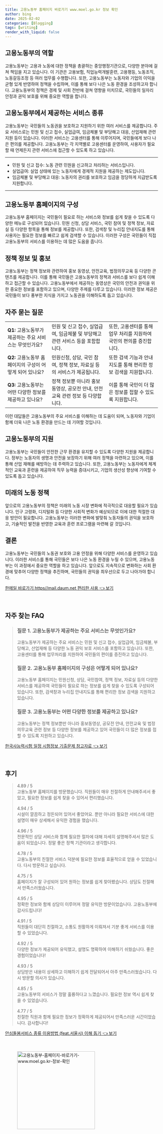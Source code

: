 ```yaml
---
title: 고용노동부 홈페이지 바로가기 www.moel.go.kr 정보 확인
author: bing
date: 2025-02-02
categories: [Blogging]
tags: [writing]
render_with_liquid: false
---
```



<h2 id='고용노동부_역할'>고용노동부의 역할</h2>

<p>고용노동부는 고용과 노동에 대한 정책을 총괄하는 중앙행정기관으로, 다양한 분야에 걸쳐 책임을 지고 있습니다. 이 기관은 고용보험, 직업능력개발훈련, 고용평등, 노동조직, 노동갈등조정 등 여러 업무를 수행합니다. 또한, 고용노동부는 노동자와 기업의 이익을 균형 있게 반영하여 정책을 수립하며, 이를 통해 보다 나은 노동 환경을 조성하고자 합니다. 고용노동부의 정책은 경제 및 사회 전반에 걸쳐 영향을 미치므로, 국민들의 일자리 안정과 권익 보호를 위해 중요한 역할을 합니다.</p>

<h2 id='고용노동부_서비스_종류'>고용노동부에서 제공하는 서비스 종류</h2>

<p>고용노동부는 국민들의 노동권을 보호하고 지원하기 위한 여러 서비스를 제공합니다. 주요 서비스로는 민원 및 신고 접수, 실업급여, 임금체불 및 부당해고 대응, 산업재해 관련 지원 등이 있습니다. 이러한 서비스는 고용센터를 통해 이루어지며, 국민들에게 보다 나은 편의를 제공합니다. 고용노동부는 각 지역별로 고용센터를 운영하여, 사용자가 필요할 때 언제든지 관련 서비스에 접근할 수 있도록 하고 있습니다.</p>

<hr />

<ul>
    <li>민원 및 신고 접수: 노동 관련 민원을 신고하고 처리하는 서비스입니다.</li>
    <li>실업급여: 실업 상태에 있는 노동자에게 경제적 지원을 제공하는 제도입니다.</li>
    <li>임금체불 및 부당해고 대응: 노동자의 권리를 보호하고 임금을 정당하게 지급받도록 지원합니다.</li>
</ul>

<hr />

<h2 id='고용노동부_홈페이지_구성'>고용노동부 홈페이지의 구성</h2>

<p>고용노동부 홈페이지는 국민들이 필요로 하는 서비스와 정보를 쉽게 찾을 수 있도록 다양한 메뉴로 구성되어 있습니다. 민원 신청, 상담 서비스, 국민 참여 및 정책 정보, 자료실 등 다양한 항목을 통해 정보를 제공합니다. 또한, 검색창 및 누리집 안내지도를 통해 사용자는 필요한 정보를 빠르고 쉽게 검색할 수 있습니다. 이러한 구성은 국민들이 직접 고용노동부의 서비스를 이용하는 데 많은 도움을 줍니다.</p>

<h2 id='정책_정보_및_홍보'>정책 정보 및 홍보</h2>

<p>고용노동부는 정책 정보와 관련하여 홍보 동영상, 안전교육, 법정의무교육 등 다양한 콘텐츠를 제공합니다. 이를 통해 국민들은 고용노동부의 정책과 서비스를 보다 쉽게 이해하고 접근할 수 있습니다. 고용노동부에서 제공하는 동영상은 국민의 안전과 권익을 위한 중요한 정보를 포함하고 있으며, 다양한 주제를 다루고 있습니다. 이러한 정보 제공은 국민들이 보다 풍부한 지식을 가지고 노동권을 이해하도록 돕고 있습니다.</p>

<h2 id='자주_묻는_질문'>자주 묻는 질문</h2>

<table>
    <tr>
        <td><b>Q1:</b> 고용노동부가 제공하는 주요 서비스는 무엇인가요?</td>
        <td>민원 및 신고 접수, 실업급여, 임금체불 및 부당해고 관련 서비스 등을 포함합니다.</td>
        <td>또한, 고용센터를 통해 업무 처리를 지원하여 국민의 편의를 증진합니다.</td>
    </tr>
    <tr>
        <td><b>Q2:</b> 고용노동부 홈페이지의 구성이 어떻게 되어 있나요?</td>
        <td>민원신청, 상담, 국민 참여, 정책 정보, 자료실 등의 서비스가 제공됩니다.</td>
        <td>또한 검색 기능과 안내지도를 통해 편리한 정보 검색을 지원합니다.</td>
    </tr>
    <tr>
        <td><b>Q3:</b> 고용노동부는 어떤 다양한 정보를 제공하고 있나요?</td>
        <td>정책 정보뿐 아니라 홍보동영상, 공모전 안내, 안전교육 관련 정보 등 다양합니다.</td>
        <td>이를 통해 국민이 더 많은 정보를 접할 수 있도록 지원합니다.</td>
    </tr>
</table>

<p>이런 대답들은 고용노동부의 주요 서비스를 이해하는 데 도움이 되며, 노동자와 기업이 함께 더욱 나은 노동 환경을 만드는 데 기여할 것입니다.</p>

<h2 id='고용노동부_지원'>고용노동부의 지원</h2>

<p>고용노동부는 국민들이 안전한 근무 환경을 유지할 수 있도록 다양한 지원을 제공합니다. 정부는 노동자의 생명과 안전을 보장하기 위해 여러 정책을 마련하고 있으며, 이를 통해 산업 재해를 예방하는 데 주력하고 있습니다. 또한, 고용노동부는 노동자에게 체계적인 교육과 훈련을 제공하여 직무 능력을 증대시키고, 기업의 생산성 향상에 기여할 수 있도록 돕고 있습니다.</p>

<h2 id='미래의_노동_정책'>미래의 노동 정책</h2>

<p>앞으로의 고용노동부의 정책은 미래의 노동 시장 변화에 적극적으로 대응할 필요가 있습니다. 인구 고령화, 디지털화 등 다양한 사회적 변화가 예상되므로 이에 대한 적절한 대응 방안이 필요합니다. 고용노동부는 이러한 변화에 발맞춰 노동자들의 권익을 보호하고, 기술적인 발전을 반영한 교육과 훈련 프로그램을 마련해 갈 것입니다.</p>

<h2 id='결론'>결론</h2>

<p>고용노동부는 국민들의 노동권 보호와 고용 안정을 위해 다양한 서비스를 운영하고 있습니다. 이러한 서비스를 통해 국민들은 보다 나은 노동 환경을 누릴 수 있으며, 고용노동부는 이 과정에서 중요한 역할을 하고 있습니다. 앞으로도 지속적으로 변화하는 사회 환경에 맞추어 다양한 정책을 추진하며, 국민들의 권익을 최우선으로 두고 나아가야 합니다.</p>


<p><a class="click-button" title="한메일 바로가기 https//mail.daum.net 편리한 사용" href="https://24nara.github.io/posts/%ED%95%9C%EB%A9%94%EC%9D%BC-%EB%B0%94%EB%A1%9C%EA%B0%80%EA%B8%B0-httpsmail.daum.net-%ED%8E%B8%EB%A6%AC%ED%95%9C-%EC%82%AC%EC%9A%A9/" rel="dofollow">한메일 바로가기 https//mail.daum.net 편리한 사용 👈 보기</a></p><br>
<h2 id='자주_찾는_FAQ'>자주 찾는 FAQ</h2>
<div itemscope="" itemtype="https://schema.org/FAQPage"> 
<blockquote> 
<div itemscope="" itemprop="mainEntity" itemtype="https://schema.org/Question"> 
<h3 itemprop="name">질문 1. 고용노동부가 제공하는 주요 서비스는 무엇인가요?</h3> 
<div itemscope="" itemprop="acceptedAnswer" itemtype="https://schema.org/Answer"> 
<span itemprop="text"> 
<p>고용노동부가 제공하는 주요 서비스는 민원 및 신고 접수, 실업급여, 임금체불, 부당해고, 산업재해 등 다양한 노동 권익 보호 서비스를 포함하고 있습니다. 또한, 고용센터를 통해 업무처리를 지원하여 국민들의 편이를 증진하고 있습니다.</p> 
</span> 
</div> 
</div> 

<div itemscope="" itemprop="mainEntity" itemtype="https://schema.org/Question"> 
<h3 itemprop="name">질문 2. 고용노동부 홈페이지의 구성은 어떻게 되어 있나요?</h3> 
<div itemscope="" itemprop="acceptedAnswer" itemtype="https://schema.org/Answer"> 
<span itemprop="text"> 
<p>고용노동부 홈페이지는 민원신청, 상담, 국민참여, 정책 정보, 자료실 등의 다양한 서비스를 제공하여 국민들이 필요로 하는 정보를 쉽게 찾을 수 있도록 구성되어 있습니다. 또한, 검색창과 누리집 안내지도를 통해 편리한 정보 검색을 지원하고 있습니다.</p> 
</span> 
</div> 
</div> 

<div itemscope="" itemprop="mainEntity" itemtype="https://schema.org/Question"> 
<h3 itemprop="name">질문 3. 고용노동부는 어떤 다양한 정보를 제공하고 있나요?</h3> 
<div itemscope="" itemprop="acceptedAnswer" itemtype="https://schema.org/Answer"> 
<span itemprop="text"> 
<p>고용노동부는 정책 정보뿐만 아니라 홍보동영상, 공모전 안내, 안전교육 및 법정의무교육 관련 정보 등 다양한 정보를 제공하고 있어 국민들이 더 많은 정보를 접할 수 있도록 지원하고 있습니다.</p> 
</span> 
</div> 
</div> 
</blockquote> 
</div>
<p><a class="click-button" title="한국사능력시험 일정 시험정보 기출문제 참고자료" href="https://24nara.github.io/posts/%ED%95%9C%EA%B5%AD%EC%82%AC%EB%8A%A5%EB%A0%A5%EC%8B%9C%ED%97%98-%EC%9D%BC%EC%A0%95-%EC%8B%9C%ED%97%98%EC%A0%95%EB%B3%B4-%EA%B8%B0%EC%B6%9C%EB%AC%B8%EC%A0%9C-%EC%B0%B8%EA%B3%A0%EC%9E%90%EB%A3%8C/" rel="dofollow">한국사능력시험 일정 시험정보 기출문제 참고자료 👈 보기</a></p><br>
<h2 id='후기'>후기</h2>
<div itemscope itemtype="https://schema.org/Product">
  <blockquote>
  <div itemprop="review" itemscope itemtype="https://schema.org/Review">
      <div itemprop="reviewRating" itemscope itemtype="https://schema.org/Rating"> <span itemprop="ratingValue">4.89</span> / <span itemprop="bestRating">5</span> </div>
      <span itemprop="reviewBody">고용노동부 홈페이지를 방문했습니다. 직원들이 매우 친절하게 안내해주셔서 좋았고, 필요한 정보를 쉽게 찾을 수 있어서 편리했습니다.</span>
  </div>
  <br>
  <div itemprop="review" itemscope itemtype="https://schema.org/Review">
      <div itemprop="reviewRating" itemscope itemtype="https://schema.org/Rating"> <span itemprop="ratingValue">4.94</span> / <span itemprop="bestRating">5</span> </div>
      <span itemprop="reviewBody">시설이 깔끔하고 정돈되어 있어서 좋았어요. 뿐만 아니라 필요한 서비스에 대한 설명이 매우 상세해서 유익한 경험을 했습니다.</span>
  </div>
  <br>
  <div itemprop="review" itemscope itemtype="https://schema.org/Review">
      <div itemprop="reviewRating" itemscope itemtype="https://schema.org/Rating"> <span itemprop="ratingValue">4.96</span> / <span itemprop="bestRating">5</span> </div>
      <span itemprop="reviewBody">전문적인 상담 서비스와 함께 필요한 절차에 대해 자세히 설명해주셔서 많은 도움이 되었습니다. 정말 좋은 정책 기관이라고 생각합니다.</span>
  </div>
  <br>
  <div itemprop="review" itemscope itemtype="https://schema.org/Review">
      <div itemprop="reviewRating" itemscope itemtype="https://schema.org/Rating"> <span itemprop="ratingValue">4.78</span> / <span itemprop="bestRating">5</span> </div>
      <span itemprop="reviewBody">고용노동부의 친절한 서비스 덕분에 필요한 정보를 효율적으로 얻을 수 있었습니다. 다시 방문하고 싶습니다.</span>
  </div>
  <br>
  <div itemprop="review" itemscope itemtype="https://schema.org/Review">
      <div itemprop="reviewRating" itemscope itemtype="https://schema.org/Rating"> <span itemprop="ratingValue">4.75</span> / <span itemprop="bestRating">5</span> </div>
      <span itemprop="reviewBody">홈페이지가 잘 구성되어 있어 원하는 정보를 쉽게 찾아봤습니다. 상담도 친절해서 만족스러웠습니다.</span>
  </div>
  <br>
  <div itemprop="review" itemscope itemtype="https://schema.org/Review">
      <div itemprop="reviewRating" itemscope itemtype="https://schema.org/Rating"> <span itemprop="ratingValue">4.95</span> / <span itemprop="bestRating">5</span> </div>
      <span itemprop="reviewBody">정확한 정보와 함께 상담이 이루어져 정말 유익한 방문이었습니다. 고용노동부에 감사드립니다!</span>
  </div>
  <br>
  <div itemprop="review" itemscope itemtype="https://schema.org/Review">
      <div itemprop="reviewRating" itemscope itemtype="https://schema.org/Rating"> <span itemprop="ratingValue">4.91</span> / <span itemprop="bestRating">5</span> </div>
      <span itemprop="reviewBody">직원들이 대단히 친절하고, 소통도 원활하게 이뤄져서 기분 좋게 서비스를 이용할 수 있었습니다.</span>
  </div>
  <br>
  <div itemprop="review" itemscope itemtype="https://schema.org/Review">
      <div itemprop="reviewRating" itemscope itemtype="https://schema.org/Rating"> <span itemprop="ratingValue">4.92</span> / <span itemprop="bestRating">5</span> </div>
      <span itemprop="reviewBody">다양한 정보가 제공되어 유익했고, 설명도 명확하여 이해하기 쉬웠습니다. 좋은 경험이었습니다!</span>
  </div>
  <br>
  <div itemprop="review" itemscope itemtype="https://schema.org/Review">
      <div itemprop="reviewRating" itemscope itemtype="https://schema.org/Rating"> <span itemprop="ratingValue">4.93</span> / <span itemprop="bestRating">5</span> </div>
      <span itemprop="reviewBody">상담받은 내용이 상세하고 이해하기 쉽게 전달되어서 아주 만족스러웠습니다. 다시 방문할 의사가 있습니다.</span>
  </div>
  <br>
  <div itemprop="review" itemscope itemtype="https://schema.org/Review">
      <div itemprop="reviewRating" itemscope itemtype="https://schema.org/Rating"> <span itemprop="ratingValue">4.85</span> / <span itemprop="bestRating">5</span> </div>
      <span itemprop="reviewBody">고용노동부의 서비스가 정말 훌륭하다고 느꼈습니다. 필요한 정보 역시 쉽게 찾을 수 있었습니다.</span>
  </div>
  <br>
  <div itemprop="review" itemscope itemtype="https://schema.org/Review">
      <div itemprop="reviewRating" itemscope itemtype="https://schema.org/Rating"> <span itemprop="ratingValue">4.77</span> / <span itemprop="bestRating">5</span> </div>
      <span itemprop="reviewBody">친절한 직원과 함께 필요한 정보가 정확하게 제공되어서 만족스러운 시간이었습니다. 감사합니다!</span>
  </div>
  </blockquote>
</div>
<p><a class="click-button" title="안심돌봄서비스 종류 이용방법 (feat.서울시) 이해 돕기" href="https://24nara.github.io/posts/%EC%95%88%EC%8B%AC%EB%8F%8C%EB%B4%84%EC%84%9C%EB%B9%84%EC%8A%A4-%EC%A2%85%EB%A5%98-%EC%9D%B4%EC%9A%A9%EB%B0%A9%EB%B2%95-(feat.%EC%84%9C%EC%9A%B8%EC%8B%9C)-%EC%9D%B4%ED%95%B4-%EB%8F%95%EA%B8%B0/" rel="dofollow">안심돌봄서비스 종류 이용방법 (feat.서울시) 이해 돕기 👈 보기</a></p><br>
<figure class="image"><img src="https://24nara.github.io/assets/img/thumbnail/고용노동부-홈페이지-바로가기-www.moel.go.kr-정보-확인.webp" alt="고용노동부-홈페이지-바로가기-www.moel.go.kr-정보-확인" width="256" height="256"></figure>